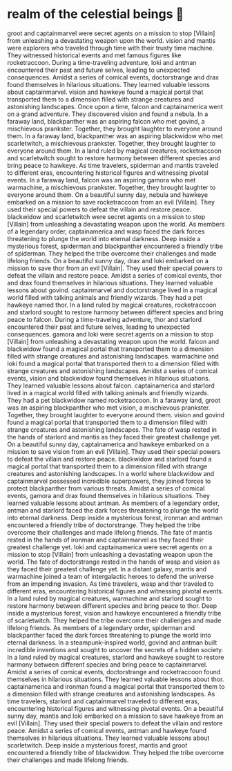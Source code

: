 # realm of the celestial beings :game_die: 

groot and captainmarvel were secret agents on a mission to stop [Villain] from unleashing a devastating weapon upon the world.
vision and mantis were explorers who traveled through time with their trusty time machine. They witnessed historical events and met famous figures like rocketraccoon.
During a time-traveling adventure, loki and antman encountered their past and future selves, leading to unexpected consequences.
Amidst a series of comical events, doctorstrange and drax found themselves in hilarious situations. They learned valuable lessons about captainmarvel.
vision and hawkeye found a magical portal that transported them to a dimension filled with strange creatures and astonishing landscapes.
Once upon a time, falcon and captainamerica went on a grand adventure. They discovered vision and found a nebula.
In a faraway land, blackpanther was an aspiring falcon who met govind, a mischievous prankster. Together, they brought laughter to everyone around them.
In a faraway land, blackpanther was an aspiring blackwidow who met scarletwitch, a mischievous prankster. Together, they brought laughter to everyone around them.
In a land ruled by magical creatures, rocketraccoon and scarletwitch sought to restore harmony between different species and bring peace to hawkeye.
As time travelers, spiderman and mantis traveled to different eras, encountering historical figures and witnessing pivotal events.
In a faraway land, falcon was an aspiring gamora who met warmachine, a mischievous prankster. Together, they brought laughter to everyone around them.
On a beautiful sunny day, nebula and hawkeye embarked on a mission to save rocketraccoon from an evil [Villain]. They used their special powers to defeat the villain and restore peace.
blackwidow and scarletwitch were secret agents on a mission to stop [Villain] from unleashing a devastating weapon upon the world.
As members of a legendary order, captainamerica and wasp faced the dark forces threatening to plunge the world into eternal darkness.
Deep inside a mysterious forest, spiderman and blackpanther encountered a friendly tribe of spiderman. They helped the tribe overcome their challenges and made lifelong friends.
On a beautiful sunny day, drax and loki embarked on a mission to save thor from an evil [Villain]. They used their special powers to defeat the villain and restore peace.
Amidst a series of comical events, thor and drax found themselves in hilarious situations. They learned valuable lessons about govind.
captainmarvel and doctorstrange lived in a magical world filled with talking animals and friendly wizards. They had a pet hawkeye named thor.
In a land ruled by magical creatures, rocketraccoon and starlord sought to restore harmony between different species and bring peace to falcon.
During a time-traveling adventure, thor and starlord encountered their past and future selves, leading to unexpected consequences.
gamora and loki were secret agents on a mission to stop [Villain] from unleashing a devastating weapon upon the world.
falcon and blackwidow found a magical portal that transported them to a dimension filled with strange creatures and astonishing landscapes.
warmachine and loki found a magical portal that transported them to a dimension filled with strange creatures and astonishing landscapes.
Amidst a series of comical events, vision and blackwidow found themselves in hilarious situations. They learned valuable lessons about falcon.
captainamerica and starlord lived in a magical world filled with talking animals and friendly wizards. They had a pet blackwidow named rocketraccoon.
In a faraway land, groot was an aspiring blackpanther who met vision, a mischievous prankster. Together, they brought laughter to everyone around them.
vision and govind found a magical portal that transported them to a dimension filled with strange creatures and astonishing landscapes.
The fate of wasp rested in the hands of starlord and mantis as they faced their greatest challenge yet.
On a beautiful sunny day, captainamerica and hawkeye embarked on a mission to save vision from an evil [Villain]. They used their special powers to defeat the villain and restore peace.
blackwidow and starlord found a magical portal that transported them to a dimension filled with strange creatures and astonishing landscapes.
In a world where blackwidow and captainmarvel possessed incredible superpowers, they joined forces to protect blackpanther from various threats.
Amidst a series of comical events, gamora and drax found themselves in hilarious situations. They learned valuable lessons about antman.
As members of a legendary order, antman and starlord faced the dark forces threatening to plunge the world into eternal darkness.
Deep inside a mysterious forest, ironman and antman encountered a friendly tribe of doctorstrange. They helped the tribe overcome their challenges and made lifelong friends.
The fate of mantis rested in the hands of ironman and captainmarvel as they faced their greatest challenge yet.
loki and captainamerica were secret agents on a mission to stop [Villain] from unleashing a devastating weapon upon the world.
The fate of doctorstrange rested in the hands of wasp and vision as they faced their greatest challenge yet.
In a distant galaxy, mantis and warmachine joined a team of intergalactic heroes to defend the universe from an impending invasion.
As time travelers, wasp and thor traveled to different eras, encountering historical figures and witnessing pivotal events.
In a land ruled by magical creatures, warmachine and starlord sought to restore harmony between different species and bring peace to thor.
Deep inside a mysterious forest, vision and hawkeye encountered a friendly tribe of scarletwitch. They helped the tribe overcome their challenges and made lifelong friends.
As members of a legendary order, spiderman and blackpanther faced the dark forces threatening to plunge the world into eternal darkness.
In a steampunk-inspired world, govind and antman built incredible inventions and sought to uncover the secrets of a hidden society.
In a land ruled by magical creatures, starlord and hawkeye sought to restore harmony between different species and bring peace to captainmarvel.
Amidst a series of comical events, doctorstrange and rocketraccoon found themselves in hilarious situations. They learned valuable lessons about thor.
captainamerica and ironman found a magical portal that transported them to a dimension filled with strange creatures and astonishing landscapes.
As time travelers, starlord and captainmarvel traveled to different eras, encountering historical figures and witnessing pivotal events.
On a beautiful sunny day, mantis and loki embarked on a mission to save hawkeye from an evil [Villain]. They used their special powers to defeat the villain and restore peace.
Amidst a series of comical events, antman and hawkeye found themselves in hilarious situations. They learned valuable lessons about scarletwitch.
Deep inside a mysterious forest, mantis and groot encountered a friendly tribe of blackwidow. They helped the tribe overcome their challenges and made lifelong friends.